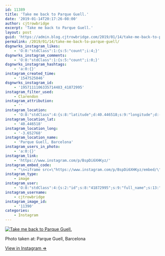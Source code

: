 ```yaml
---
id: 11389
title: 'Take me back to Parque Guell.'
date: '2019-01-14T20:17:26-08:00'
author: cjtrowbridge
excerpt: 'Take me back to Parque Guell.'
layout: post
guid: 'https://admin.blog.cjtrowbridge.com/2019/01/14/take-me-back-to-parque-guell/'
permalink: /2019/01/14/take-me-back-to-parque-guell/
dsgnwrks_instagram_likes:
    - 'O:8:"stdClass":1:{s:5:"count";i:4;}'
dsgnwrks_instagram_comments:
    - 'O:8:"stdClass":1:{s:5:"count";i:0;}'
dsgnwrks_instagram_hashtags:
    - 'a:0:{}'
instagram_created_time:
    - '1547525846'
dsgnwrks_instagram_id:
    - '1957111106335714483_41872995'
instagram_filter_used:
    - Clarendon
instagram_attribution:
    - ''
instagram_location:
    - 'O:8:"stdClass":4:{s:8:"latitude";d:40.446518;s:9:"longitude";d:-3.652768;s:4:"name";s:23:"Parque Guell, Barcelona";s:2:"id";i:281579184;}'
instagram_location_lat:
    - '40.446518'
instagram_location_long:
    - '-3.652768'
instagram_location_name:
    - 'Parque Guell, Barcelona'
instagram_users_in_photo:
    - 'a:0:{}'
instagram_link:
    - 'https://www.instagram.com/p/BspDi6XHKyz/'
instagram_embed_code:
    - "\n<iframe src=\"https://www.instagram.com/p/BspDi6XHKyz/embed/\" width=\"612\" height=\"710\" frameborder=\"0\" scrolling=\"no\" allowtransparency=\"true\" class=\"insta-image-embed\"></iframe>\n"
instagram_type:
    - image
instagram_user:
    - 'O:8:"stdClass":4:{s:2:"id";s:8:"41872995";s:9:"full_name";s:13:"CJ Trowbridge";s:15:"profile_picture";s:184:"https://scontent.cdninstagram.com/vp/4b2eb204d42479145a612faee249bd8d/5CCD5D0B/t51.2885-19/s150x150/49719818_1996732167092496_2139941882996719616_n.jpg?_nc_ht=scontent.cdninstagram.com";s:8:"username";s:12:"cjtrowbridge";}'
instagram_username:
    - cjtrowbridge
instagram_image_id:
    - '11390'
categories:
    - Instagram
---
```


[![Take me back to Parque Guell.](https://blog.cjtrowbridge.com/wp-content/uploads/2019/01/take-me-back-to-parque-1-1.jpg)](https://www.instagram.com/p/BspDi6XHKyz/)

Photo taken at: Parque Guell, Barcelona

[View in Instagram ⇒](https://www.instagram.com/p/BspDi6XHKyz/)